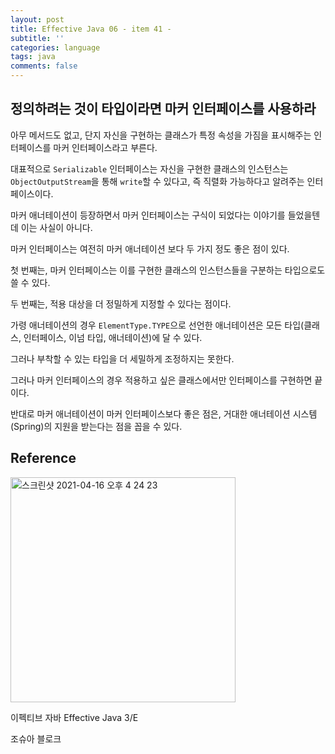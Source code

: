 ```yaml
---
layout: post
title: Effective Java 06 - item 41 -
subtitle: ''
categories: language
tags: java
comments: false
---
```


## 정의하려는 것이 타입이라면 마커 인터페이스를 사용하라

아무 메서드도 없고, 단지 자신을 구현하는 클래스가 특정 속성을 가짐을 표시해주는 인터페이스를 마커 인터페이스라고 부른다.

대표적으로 `Serializable` 인터페이스는 자신을 구현한 클래스의 인스턴스는 `ObjectOutputStream`을 통해 `write`할 수 있다고, 즉 직렬화 가능하다고 알려주는 인터페이스이다.

마커 애너테이션이 등장하면서 마커 인터페이스는 구식이 되었다는 이야기를 들었을텐데 이는 사실이 아니다.

마커 인터페이스는 여전히 마커 애너테이션 보다 두 가지 정도 좋은 점이 있다.

첫 번째는, 마커 인터페이스는 이를 구현한 클래스의 인스턴스들을 구분하는 타입으로도 쓸 수 있다.

두 번째는, 적용 대상을 더 정밀하게 지정할 수 있다는 점이다.

가령 애너테이션의 경우 `ElementType.TYPE`으로 선언한 애너테이션은 모든 타입(클래스, 인터페이스, 이넘 타입, 애너테이션)에 달 수 있다.

그러나 부착할 수 있는 타입을 더 세밀하게 조정하지는 못한다.

그러나 마커 인터페이스의 경우 적용하고 싶은 클래스에서만 인터페이스를 구현하면 끝이다.

반대로 마커 애너테이션이 마커 인터페이스보다 좋은 점은, 거대한 애너테이션 시스템(Spring)의 지원을 받는다는 점을 꼽을 수 있다.

## Reference

<img width="360" alt="스크린샷 2021-04-16 오후 4 24 23" src="https://user-images.githubusercontent.com/43809168/114987533-3e449400-9ed0-11eb-9b5f-a24f73b6f138.png">

이펙티브 자바 Effective Java 3/E

조슈아 블로크
